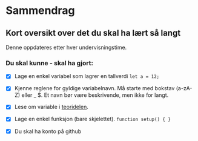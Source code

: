 # Sammendrag

## Kort oversikt over det du skal ha lært så langt

Denne oppdateres etter hver undervisningstime.

### Du skal kunne - skal ha gjort:

* [x] Lage en enkel variabel som lagrer en tallverdi `let a = 12;`
* [x] Kjenne reglene for gyldige variabelnavn. Må starte med bokstav \(a-zA-Z\) eller \_ $. Et navn bør være beskrivende, men ikke for langt.
* [x] Lese om variable i [teoridelen](teori/teori.md).
* [x] Lage en enkel funksjon \(bare skjelettet\). `function setup() { }`
* [x] Du skal ha konto på github




